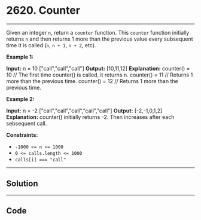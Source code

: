 # 2620. Counter

---

Given an integer `n`, return a `counter` function. This `counter` function initially returns `n` and then returns 1 more than the previous value every subsequent time it is called (`n`, `n + 1`, `n + 2`, etc).

 

**Example 1:**


**Input:** 
n = 10 
["call","call","call"]
**Output:** [10,11,12]
**Explanation:** counter() = 10 // The first time counter() is called, it returns n.
counter() = 11 // Returns 1 more than the previous time.
counter() = 12 // Returns 1 more than the previous time.


**Example 2:**


**Input:** 
n = -2
["call","call","call","call","call"]
**Output:** [-2,-1,0,1,2]
**Explanation:** counter() initially returns -2. Then increases after each sebsequent call.


 

**Constraints:**

  * `-1000 <= n <= 1000`
  * `0 <= calls.length <= 1000`
  * `calls[i] === "call"`

---

## Solution



---

## Code
```python


```